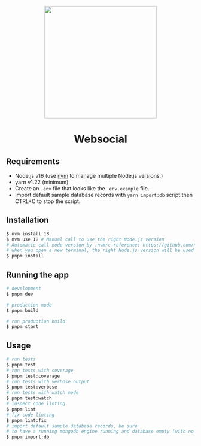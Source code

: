 <p align="center"><img src="logo.png" style="height: 300px; width: auto;" /></p>

<h1 align="center">Websocial</h1>

## Requirements

- Node.js v16 (use [nvm](https://github.com/nvm-sh/nvm) to manage multiple Node.js versions.)
- yarn v1.22 (minimum)
- Create an `.env` file that looks like the `.env.example` file.
- Import default sample database records with `yarn import:db` script then CTRL+C to stop the script.

## Installation

```bash
$ nvm install 18
$ nvm use 18 # Manual call to use the right Node.js version
# Automatic call node version by .nvmrc reference: https://github.com/nvm-sh/nvm#bash, so
# when you open a new terminal, the right Node.js version will be used
$ pnpm install
```

## Running the app

```bash
# development
$ pnpm dev

# production mode
$ pnpm build

# run production build
$ pnpm start
```

## Usage

```bash
# run tests
$ pnpm test
# run tests with coverage
$ pnpm test:coverage
# run tests with verbose output
$ pnpm test:verbose
# run tests with watch mode
$ pnpm test:watch
# inspect code linting
$ pnpm lint
# fix code linting
$ pnpm lint:fix
# import default sample database records, be sure
# to have a running mongodb engine running and database empty (with no records)
$ pnpm import:db
```
